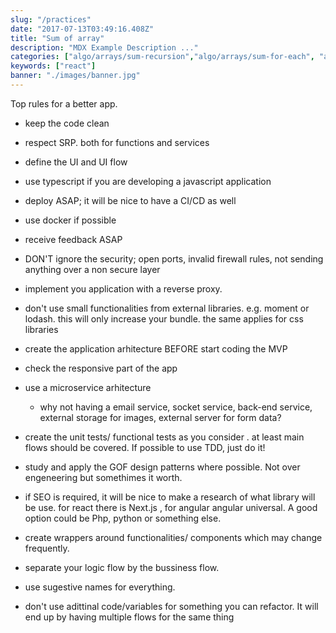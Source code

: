 ```yaml
---
slug: "/practices"
date: "2017-07-13T03:49:16.408Z"
title: "Sum of array"
description: "MDX Example Description ..."
categories: ["algo/arrays/sum-recursion","algo/arrays/sum-for-each", "algo/arrays/sum-map","algo/arrays/sum-reduce", "algo/arrays/sum-while", "algo/arrays/sum-dowhile" ]
keywords: ["react"]
banner: "./images/banner.jpg"
---
```


Top rules for a better app.
- keep the code clean

- respect SRP. both for functions and services

- define the UI and UI flow

- use typescript if you are developing a javascript application

- deploy ASAP; it will be nice to have a CI/CD as well

- use docker if possible 

- receive feedback ASAP

- DON'T ignore the security; open ports, invalid firewall rules, not sending anything over a non secure layer

- implement you application with a reverse proxy.

- don't use small functionalities from  external libraries. e.g. moment or lodash. this will only increase your bundle. the same applies for css libraries

- create the application arhitecture BEFORE start coding the MVP

- check the responsive part of the app

- use a microservice arhitecture
  	- why not having a email service, socket service, back-end service, external storage for images, external server for form data?

- create the unit tests/ functional tests as you consider . at least main flows should be covered. If possible to use TDD, just do it!	


- study and apply the GOF design patterns where possible. Not over engeneering but somethimes it worth.

- if SEO is required, it will be nice to make a research of what library will be use. for react there is Next.js , for angular angular universal. A good option could be Php, python or something else. 


- create wrappers around functionalities/ components which may change frequently. 


- separate your logic flow by the bussiness flow.

- use sugestive names for everything. 

- don't use adittinal code/variables for something you can refactor. It will end up by having multiple flows for the same thing


